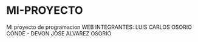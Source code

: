 # MI-PROYECTO
Mi proyecto de programacion  WEB
INTEGRANTES: LUIS CARLOS OSORIO CONDE - DEVON JOSE ALVAREZ OSORIO
